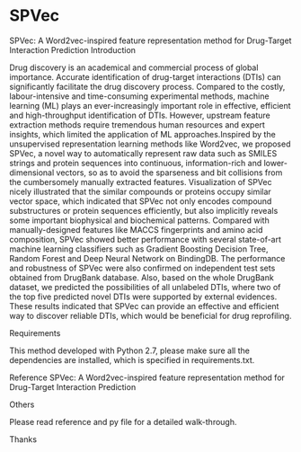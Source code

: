 # SPVec
SPVec: A Word2vec-inspired feature representation method for Drug-Target Interaction Prediction
Introduction

Drug discovery is an academical and commercial process of global importance. Accurate identification of drug-target interactions (DTIs) can significantly facilitate the drug discovery process. Compared to the costly, labour-intensive and time-consuming experimental methods, machine learning (ML) plays an ever-increasingly important role in effective, efficient and high-throughput identification of DTIs. However, upstream feature extraction methods require tremendous human resources and expert insights, which limited the application of ML approaches.Inspired by the unsupervised representation learning methods like Word2vec, we proposed SPVec, a novel way to automatically represent raw data such as SMILES strings and protein sequences into continuous, information-rich and lower-dimensional vectors, so as to avoid the sparseness and bit collisions from the cumbersomely manually extracted features. Visualization of SPVec nicely illustrated that the similar compounds or proteins occupy similar vector space, which indicated that SPVec not only encodes compound substructures or protein sequences efficiently, but also implicitly reveals some important biophysical and biochemical patterns. Compared with manually-designed features like MACCS fingerprints and amino acid composition, SPVec showed better performance with several state-of-art machine learning classifiers such as Gradient Boosting Decision Tree, Random Forest and Deep Neural Network on BindingDB. The performance and robustness of SPVec were also confirmed on independent test sets obtained from DrugBank database. Also, based on the whole DrugBank dataset, we predicted the possibilities of all unlabeled DTIs, where two of the top five predicted novel DTIs were supported by external evidences. These results indicated that SPVec can provide an effective and efficient way to discover reliable DTIs, which would be beneficial for drug reprofiling.


Requirements

This method developed with Python 2.7, please make sure all the dependencies are installed, which is specified in requirements.txt.

Reference
SPVec: A Word2vec-inspired feature representation method for Drug-Target Interaction Prediction


Others

Please read reference and py file for a detailed walk-through.

Thanks

